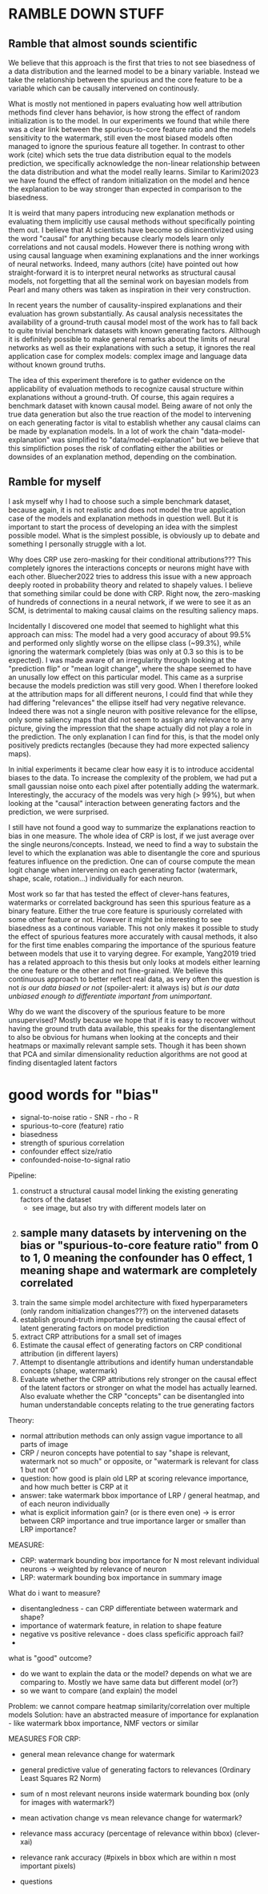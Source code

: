 # RAMBLE DOWN STUFF

## Ramble that almost sounds scientific
We believe that this approach is the first that tries to not see biasedness of a data distribution and the learned model to be a binary variable. Instead we take the relationship between the spurious and the core feature to be a variable which can be causally intervened on continously. 

What is mostly not mentioned in papers evaluating how well attribution methods find clever hans behavior, is how strong the effect of random initialization is to the model. In our experiments we found that while there was a clear link between the spurious-to-core feature ratio and the models sensitivity to the watermark, still even the most biased models often managed to ignore the spurious feature all together. In contrast to other work (cite) which sets the true data distribution equal to the models prediction, we specifically acknowledge the non-linear relationship between the data distribution and what the model really learns.
Similar to Karimi2023 we have found the effect of random initialization on the model and hence the explanation to be way stronger than expected in comparison to the biasedness. 

It is weird that many papers introducing new explanation methods or evaluating them implicitly use causal methods without specifically pointing them out. I believe that AI scientists have become so disincentivized using the word "causal" for anything because clearly models learn only correlations and not causal models. However there is nothing wrong with using causal language when examining explanations and the inner workings of neural networks. Indeed, many authors (cite) have pointed out how straight-forward it is to interpret neural networks as structural causal models, not forgetting that all the seminal work on bayesian models from Pearl and many others was taken as inspiration in their very construction. 

In recent years the number of causality-inspired explanations and their evaluation has grown substantially. As causal analysis necessitates the availability of a ground-truth causal model most of the work has to fall back to quite trivial benchmark datasets with known generating factors. Allthough it is definitely possible to make general remarks about the limits of neural networks as well as their explanations with such a setup, it ignores the real application case for complex models: complex image and language data without known ground truths. 

The idea of this experiment therefore is to gather evidence on the applicability of evaluation methods to recognize causal structure within explanations without a ground-truth. Of course, this again requires a benchmark dataset with known causal model. Being aware of not only the true data generation but also the true reaction of the model to intervening on each generating factor is vital to establish whether any causal claims can be made by explanation models.
In a lot of work the chain "data-model-explanation" was simplified to "data/model-explanation" but we believe that this simplifiction poses the risk of conflating either the abilities or downsides of an explanation method, depending on the combination. 


## Ramble for myself
I ask myself why I had to choose such a simple benchmark dataset, because again, it is not realistic and does not model the true application case of the models and explanation methods in question well. But it is important to start the process of developing an idea with the simplest possible model. What is the simplest possible, is obviously up to debate and something I personally struggle with a lot. 

Why does CRP use zero-masking for their conditional attributions??? This completely ignores the interactions concepts or neurons might have with each other. Bluecher2022 tries to address this issue with a new approach deeply rooted in probability theory and related to shapely values. I believe that something similar could be done with CRP. Right now, the zero-masking of hundreds of connections in a neural network, if we were to see it as an SCM, is detrimental to making causal claims on the resulting saliency maps. 

Incidentally I discovered one model that seemed to highlight what this approach can miss:
The model had a very good accuracy of about 99.5% and performed only slightly worse on the ellipse class (~99.3%), while ignoring the watermark completely (bias was only at 0.3 so this is to be expected). I was made aware of an irregularity through looking at the "prediction flip" or "mean logit change", where the shape seemed to have an unusally low effect on this particular model. This came as a surprise because the models prediction was still very good. When I therefore looked at the attribution maps for all different neurons, I could find that while they had differing "relevances" the ellipse itself had very negative relevance. Indeed there was not a single neuron with positive relevance for the ellipse, only some saliency maps that did not seem to assign any relevance to any picture, giving the impression that the shape actually did not play a role in the prediction.
The only explanation I can find for this, is that the model only positively predicts rectangles (because they had more expected saliency maps).

In initial experiments it became clear how easy it is to introduce accidental biases to the data. To increase the complexity of the problem, we had put a small gaussian noise onto each pixel after potentially adding the watermark. Interestingly, the accuracy of the models was very high (> 99%), but when looking at the "causal" interaction between generating factors and the prediction, we were surprised.

I still have not found a good way to summarize the explanations reaction to bias in one measure. The whole idea of CRP is lost, if we just average over the single neurons/concepts. Instead, we need to find a way to substain the level to which the explanation was able to disentangle the core and spurious features influence on the prediction.
One can of course compute the mean logit change when intervening on each generating factor (watermark, shape, scale, rotation...) individually for each neuron. 

Most work so far that has tested the effect of clever-hans features, watermarks or correlated background has seen this spurious feature as a binary feature. Either the true core feature is spuriously correlated with some other feature or not. However it might be interesting to see biasedness as a continous variable. This not only makes it possible to study the effect of spurious features more accurately with causal methods, it also for the first time enables comparing the importance of the spurious feature between models that use it to varying degree. For example, Yang2019 tried has a related approach to this thesis but only looks at models either learning the one feature or the other and not fine-grained. We believe this continuous approach to better reflect real data, as very often the question is not *is our data biased or not* (spoiler-alert: it always is) but *is our data unbiased enough to differentiate important from unimportant*. 

Why do we want the discovery of the spurious feature to be more unsupervised? Mostly because we hope that if it is easy to recover without having the ground truth data available, this speaks for the disentanglement to also be obvious for humans when looking at the concepts and their heatmaps or maximally relevant sample sets. Though it has been shown that PCA and similar dimensionality reduction algorithms are not good at finding disentagled latent factors

# good words for "bias"
- signal-to-noise ratio - SNR - rho - R
- spurious-to-core (feature) ratio
- biasedness
- strength of spurious correlation
- confounder effect size/ratio
- confounded-noise-to-signal ratio



Pipeline:

1. construct a structural causal model linking the existing generating factors of the dataset
    - see image, but also try with different models later on
2. sample many datasets by intervening on the bias or "spurious-to-core feature ratio" from 0 to 1, 0 meaning the confounder has 0 effect, 1 meaning shape and watermark are completely correlated
    - 
3. train the same simple model architecture with fixed hyperparameters (only random initialization changes???) on the intervened datasets 
4. establish ground-truth importance by estimating the causal effect of latent generating factors on model prediction
5. extract CRP attributions for a small set of images
6. Estimate the causal effect of generating factors on CRP conditional attribution (in different layers)
7. Attempt to disentangle attributions and identify human understandable concepts (shape, watermark) 
8. Evaluate whether the CRP attributions rely stronger on the causal effect of the latent factors or stronger on what the model has actually learned. Also evaluate whether the CRP "concepts" can be disentangled into human understandable concepts relating to the true generating factors



Theory:
- normal attribution methods can only assign vague importance to all parts of image
- CRP / neuron concepts have potential to say "shape is relevant, watermark not so much" or opposite, or "watermark is relevant for class 1 but not 0"
- question: how good is plain old LRP at scoring relevance importance, and how much better is CRP at it
- answer: take watermark bbox importance of LRP / general heatmap, and of each neuron individually
- what is explicit information gain? (or is there even one)
-> is error between CRP importance and true importance larger or smaller than LRP importance? 

MEASURE:
- CRP: watermark bounding box importance for N most relevant individual neurons -> weighted by relevance of neuron
- LRP: watermark bounding box importance in summary image

What do i want to measure?

- disentangledness - can CRP differentiate between watermark and shape?
- importance of watermark feature, in relation to shape feature
- negative vs positive relevance - does class speficific approach fail?
- 

what is "good" outcome?
- do we want to explain the data or the model? depends on what we are comparing to. Mostly we have same data but different model (or?)
- so we want to compare (and explain) the model

Problem: we cannot compare heatmap similarity/correlation over multiple models 
Solution: have an abstracted measure of importance for explanation - like  watermark bbox importance, NMF vectors or similar


MEASURES FOR CRP:

- general mean relevance change for watermark
- general predictive value of generating factors to relevances (Ordinary Least Squares R2 Norm)
- sum of n most relevant neurons inside watermark bounding box (only for images with watermark?)
- mean activation change vs mean relevance change for watermark?
- relevance mass accuracy (percentage of relevance within bbox) (clever-xai)
- relevance rank accuracy (#pixels in bbox which are within n most important pixels)


- questions